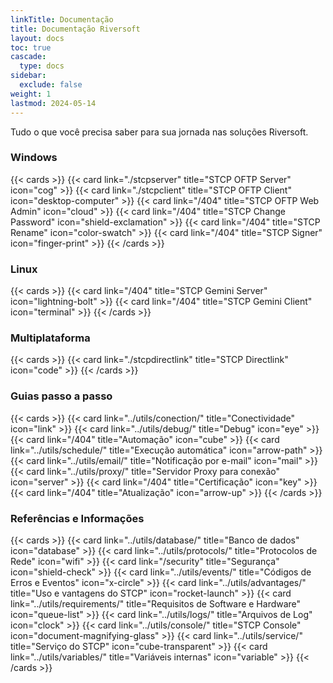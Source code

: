 ```yaml
---
linkTitle: Documentação
title: Documentação Riversoft
layout: docs
toc: true
cascade:
  type: docs
sidebar:
  exclude: false
weight: 1
lastmod: 2024-05-14
---
```


Tudo o que você precisa saber para sua jornada nas soluções Riversoft.

### Windows
{{< cards >}}
  {{< card link="./stcpserver" title="STCP OFTP Server" icon="cog" >}}
  {{< card link="./stcpclient" title="STCP OFTP Client" icon="desktop-computer" >}}
  {{< card link="/404" title="STCP OFTP Web Admin" icon="cloud" >}}
  {{< card link="/404" title="STCP Change Password" icon="shield-exclamation" >}}
  {{< card link="/404" title="STCP Rename" icon="color-swatch" >}}
  {{< card link="/404" title="STCP Signer" icon="finger-print" >}}
{{< /cards >}}

### Linux
{{< cards >}}
  {{< card link="/404" title="STCP Gemini Server" icon="lightning-bolt" >}}
  {{< card link="/404" title="STCP Gemini Client" icon="terminal" >}}
{{< /cards >}}

### Multiplataforma
{{< cards >}}
  {{< card link="./stcpdirectlink" title="STCP Directlink" icon="code" >}}
{{< /cards >}}

### Guias passo a passo
{{< cards >}}
  {{< card link="../utils/conection/" title="Conectividade" icon="link" >}}
  {{< card link="../utils/debug/" title="Debug" icon="eye" >}}
  {{< card link="/404" title="Automação" icon="cube" >}}
  {{< card link="../utils/schedule/" title="Execução automática" icon="arrow-path" >}}
  {{< card link="../utils/email/" title="Notificação por e-mail" icon="mail" >}}
  {{< card link="../utils/proxy/" title="Servidor Proxy para conexão" icon="server" >}}
  {{< card link="/404" title="Certificação" icon="key" >}}
  {{< card link="/404" title="Atualização" icon="arrow-up" >}}
{{< /cards >}}

### Referências e Informações

{{< cards >}}
  {{< card link="../utils/database/" title="Banco de dados" icon="database" >}}
  {{< card link="../utils/protocols/" title="Protocolos de Rede" icon="wifi" >}}
  {{< card link="/security" title="Segurança" icon="shield-check" >}}
  {{< card link="../utils/events/" title="Códigos de Erros e Eventos" icon="x-circle" >}}
  {{< card link="../utils/advantages/" title="Uso e vantagens do STCP" icon="rocket-launch" >}}
  {{< card link="../utils/requirements/" title="Requisitos de Software e Hardware" icon="queue-list" >}}
  {{< card link="../utils/logs/" title="Arquivos de Log" icon="clock" >}}
  {{< card link="../utils/console/" title="STCP Console" icon="document-magnifying-glass" >}}
  {{< card link="../utils/service/" title="Serviço do STCP" icon="cube-transparent" >}}
  {{< card link="../utils/variables/" title="Variáveis internas" icon="variable" >}}
{{< /cards >}}

